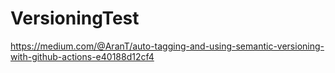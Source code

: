 # VersioningTest
https://medium.com/@AranT/auto-tagging-and-using-semantic-versioning-with-github-actions-e40188d12cf4
